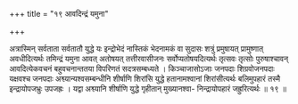 +++
title = "१९ आवदिन्द्रं यमुना"

+++

अत्रास्मिन् सर्वताता सर्वतातौ युद्धे यः इन्द्रोभेदं नास्तिकं भेदनामकं वा सुदासः शत्रुं प्रमुषायत् प्रामुष्णात् अवधीदित्यर्थः तमिन्द्रं यमुना आवत् अतोषयत् तत्तीरवासीजनः सर्वोप्यतोषयदित्यर्थः तृत्सवः तृत्सोः पुरुषाश्चावन् आवदित्येकवचनं बहुवचनान्ततया विपरिणतं सदत्रसम्बध्यते । किञ्चाजासोऽजाः जनपदाः शिग्रवोजनपदाः यक्षवश्च जनपदाः अश्व्यान्यश्वसम्बन्धीनि शीर्षाणि शिरांसि युद्धे हतानामश्वानां शिरांसीत्यर्थः बलिमुपहारं तस्मै इन्द्रायोपजभ्रुः उपजह्रः । यद्वा अश्व्यानि शीर्षाणि युद्धे गृहीतान् मुख्यानश्वा- निन्द्रायोपहारं जह्रुरित्यर्थः ॥ १९ ॥
